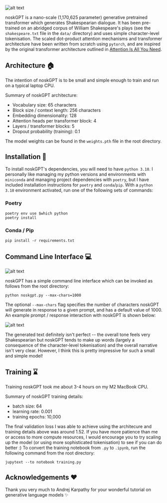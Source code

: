 ![alt text](https://github.com/oskarfernlund/noskGPT/blob/master/assets/logo.png)

noskGPT is a nano-scale (1,170,625 parameter) generative pretrained transformer which generates Shakespearian dialogue. It has been pre-trained on an abridged corpus of William Shakespeare's plays (see the `shakespeare.txt` file in the `data/` directory) and uses simple character-level tokenisation. The scaled dot-product attention mechanisms and transformer architecture have been written from scratch using `pytorch`, and are inspired by the original transformer architecture outlined in [Attention Is All You Need](https://proceedings.neurips.cc/paper_files/paper/2017/file/3f5ee243547dee91fbd053c1c4a845aa-Paper.pdf).

## Architecture :house:

The intention of noskGPT is to be small and simple enough to train and run on a typical laptop CPU.

Summary of noskGPT architecture:

- Vocabulary size: 65 characters
- Block size / context length: 256 characters
- Embedding dimensionality: 128
- Attention heads per transformer block: 4
- Layers / transformer blocks: 5
- Dropout probability (training): 0.1

The model weights can be found in the `weights.pth` file in the root directory.

## Installation :minidisc:

To install noskGPT's dependencies, you will need to have `python 3.10`. I personally like managing my python versions and environments with `miniconda` and managing project dependencies with `poetry`, but I have included installation instructions for `poetry` and `conda`/`pip`. With a `python 3.10` environment activated, run one of the following sets of commands:

### Poetry

```
poetry env use $which python
poetry install
```

### Conda / Pip

```
pip install -r requirements.txt
```

## Command Line Interface :computer:

![alt text](https://github.com/oskarfernlund/noskGPT/blob/master/assets/cli_logo.png)

noskGPT has a simple command line interface which can be invoked as follows from the root directory:

```
python noskgpt.py --max-chars=1000
```

The optional `--max-chars` flag specifies the number of characters noskGPT will generate in response to a given prompt, and has a default value of 1000. An example prompt / response interaction with noskGPT is shown below:

![alt text](https://github.com/oskarfernlund/noskGPT/blob/master/assets/cli_prompt.png)

The generated text definitely isn't perfect -- the overall tone feels very Shakespearian but noskGPT tends to make up words (largely a consequence of the character-level tokenisation) and the overall narrative isn't very clear. However, I think this is pretty impressive for such a small and simple model!

## Training :hourglass:

Training noskGPT took me about 3-4 hours on my M2 MacBook CPU.

Summary of noskGPT training details:

- batch size: 64
- learning rate: 0.001
- training epochs: 10,000

The final validation loss I was able to achieve using the architecure and training details above was around 1.52. If you have more patience than me or access to more compute resources, I would encourage you to try scaling up the model (or using more sophisticated tokenisation) to see if you can do better :) To convert the training notebook from `.py` to `.ipynb`, run the following command from the root directory:

```
jupytext --to notebook training.py
```

## Acknowledgements :heart:

Thank you very much to Andrej Karpathy for your wonderful tutorial on generative language models :sparkles:
